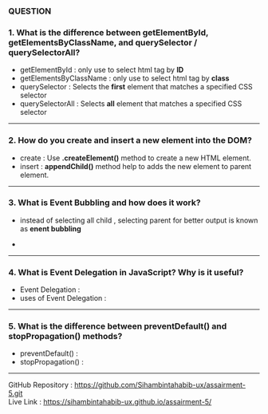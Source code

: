 ### QUESTION  

### 1. What is the difference between getElementById, getElementsByClassName, and querySelector / querySelectorAll?

- getElementById : only use to select  html tag by **ID**
- getElementsByClassName : only use to select  html tag by **class**
- querySelector : Selects the **first** element that matches a specified CSS selector
- querySelectorAll : Selects **all** element that matches a specified CSS selector
---

### 2. How do you create and insert a new element into the DOM?

- create : Use  **.createElement()** method to create a new HTML element.
- insert : **appendChild()**  method help to adds the new element to parent element.
---

### 3. What is Event Bubbling and how does it work?

- instead of selecting all child , selecting parent for better output is known as **enent bubbling**

- 

---

### 4. What is Event Delegation in JavaScript? Why is it useful?

- Event Delegation : 
- uses of Event Delegation : 

---

### 5. What is the difference between preventDefault() and stopPropagation() methods?

- preventDefault() : 
- stopPropagation() :

---
 
<!-- 
I have a card with some text and a button inside it. I want that when a user clicks the button, some specific text from the card is copied to the clipboard using JavaScript. Please provide the code and explain it step by step. :
 a) On clicking the **Copy button**, show an alert and **increase the copy count**  

-  b) Hotline number will be **copied on click** so it can be pasted anywhere  
 -->

<!-- questaing  -->
<!-- ftp://192.168.1.5:2221 -->

GitHub Repository : https://github.com/Sihambintahabib-ux/assairment-5.git
 <br> Live Link : https://sihambintahabib-ux.github.io/assairment-5/